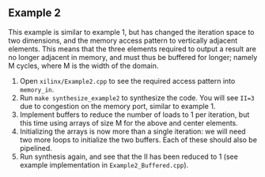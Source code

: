 ## Example 2

This example is similar to example 1, but has changed the iteration space to two dimensions, and the memory access pattern to vertically adjacent elements. This means that the three elements required to output a result are no longer adjacent in memory, and must thus be buffered for longer; namely M cycles, where M is the width of the domain. 

1. Open `xilinx/Example2.cpp` to see the required access pattern into `memory_in`.
2. Run `make synthesize_example2` to synthesize the code. You will see `II=3` due to congestion on the memory port, similar to example 1.
3. Implement buffers to reduce the number of loads to 1 per iteration, but this time using arrays of size M for the above and center elements.
4. Initializing the arrays is now more than a single iteration: we will need two more loops to initialize the two buffers. Each of these should also be pipelined.
5. Run synthesis again, and see that the II has been reduced to 1 (see example implementation in `Example2_Buffered.cpp`).

